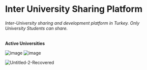 # Inter University Sharing Platform  
###### Inter-University sharing and development platform in Turkey. Only University Students can share.

**Active Universities**

![image](https://user-images.githubusercontent.com/48855246/54869495-40e46600-4daa-11e9-83a3-c43088b17194.png)
![image](https://user-images.githubusercontent.com/48855246/54869479-d7645780-4da9-11e9-9eba-b2542bbf5614.png)

![Untitled-2-Recovered](https://user-images.githubusercontent.com/47675796/54869891-d7ffec80-4daf-11e9-8043-967bcb0f0db8.png)

